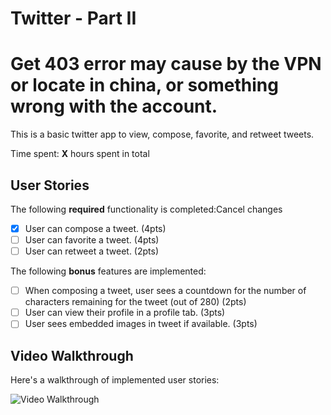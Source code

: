 # Twitter - Part II
# Get 403 error may cause by the VPN or locate in china, or something wrong with the account.
This is a basic twitter app to view, compose, favorite, and retweet tweets.

Time spent: **X** hours spent in total

## User Stories

The following **required** functionality is completed:Cancel changes

- [X] User can compose a tweet. (4pts)
- [ ] User can favorite a tweet. (4pts)
- [ ] User can retweet a tweet. (2pts)

The following **bonus** features are implemented:

- [ ] When composing a tweet, user sees a countdown for the number of characters remaining for the tweet (out of 280) (2pts)
- [ ] User can view their profile in a profile tab. (3pts)
- [ ] User sees embedded images in tweet if available. (3pts)

## Video Walkthrough

Here's a walkthrough of implemented user stories:

<img src='http://g.recordit.co/vaEXDU871H.gif' title='Video Walkthrough' width='' alt='Video Walkthrough' />
